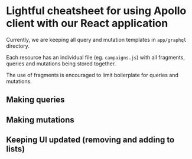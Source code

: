 # Lightful cheatsheet for using Apollo client with our React application


Currently, we are keeping all query and mutation templates in `app/graphql` directory.

Each resource has an individual file (eg. `campaigns.js`) with all fragments, queries and mutations being stored together.

The use of fragments is encouraged to limit boilerplate for queries and mutations.


## Making queries



## Making mutations



## Keeping UI updated (removing and adding to lists)